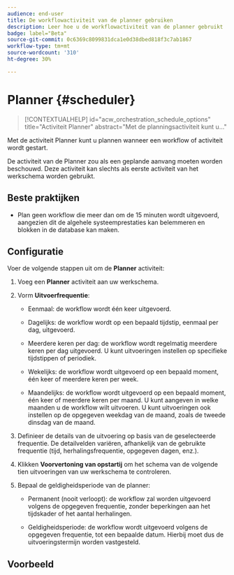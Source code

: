 ```yaml
---
audience: end-user
title: De workflowactiviteit van de planner gebruiken
description: Leer hoe u de workflowactiviteit van de planner gebruikt
badge: label="Beta"
source-git-commit: 0c6369c8099831dca1e0d38dbed818f3c7ab1867
workflow-type: tm+mt
source-wordcount: '310'
ht-degree: 30%

---
```



# Planner {#scheduler}

>[!CONTEXTUALHELP]
>id="acw_orchestration_schedule_options"
>title="Activiteit Planner"
>abstract="Met de planningsactiviteit kunt u..."

Met de activiteit Planner kunt u plannen wanneer een workflow of activiteit wordt gestart.

De activiteit van de Planner zou als een geplande aanvang moeten worden beschouwd. Deze activiteit kan slechts als eerste activiteit van het werkschema worden gebruikt.

## Beste praktijken

* Plan geen workflow die meer dan om de 15 minuten wordt uitgevoerd, aangezien dit de algehele systeemprestaties kan belemmeren en blokken in de database kan maken.

## Configuratie

Voer de volgende stappen uit om de **Planner** activiteit:

1. Voeg een **Planner** activiteit aan uw werkschema.

1. Vorm **Uitvoerfrequentie**:

   * Eenmaal: de workflow wordt één keer uitgevoerd.

   * Dagelijks: de workflow wordt op een bepaald tijdstip, eenmaal per dag, uitgevoerd.

   * Meerdere keren per dag: de workflow wordt regelmatig meerdere keren per dag uitgevoerd. U kunt uitvoeringen instellen op specifieke tijdstippen of periodiek.

   * Wekelijks: de workflow wordt uitgevoerd op een bepaald moment, één keer of meerdere keren per week.

   * Maandelijks: de workflow wordt uitgevoerd op een bepaald moment, één keer of meerdere keren per maand. U kunt aangeven in welke maanden u de workflow wilt uitvoeren. U kunt uitvoeringen ook instellen op de opgegeven weekdag van de maand, zoals de tweede dinsdag van de maand.
1. Definieer de details van de uitvoering op basis van de geselecteerde frequentie. De detailvelden variëren, afhankelijk van de gebruikte frequentie (tijd, herhalingsfrequentie, opgegeven dagen, enz.).

1. Klikken **Voorvertoning van opstartij** om het schema van de volgende tien uitvoeringen van uw werkschema te controleren.

1. Bepaal de geldigheidsperiode van de planner:

   * Permanent (nooit verloopt): de workflow zal worden uitgevoerd volgens de opgegeven frequentie, zonder beperkingen aan het tijdskader of het aantal herhalingen.

   * Geldigheidsperiode: de workflow wordt uitgevoerd volgens de opgegeven frequentie, tot een bepaalde datum. Hierbij moet dus de uitvoeringstermijn worden vastgesteld.

## Voorbeeld


